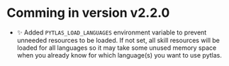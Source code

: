 Comming in version v2.2.0
===

- ✨ Added `PYTLAS_LOAD_LANGUAGES` environment variable to prevent unneeded resources to be loaded. If not set, all skill resources will be loaded for all languages so it may take some unused memory space when you already know for which language(s) you want to use pytlas.